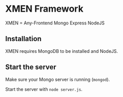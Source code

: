 # XMEN Framework

XMEN = Any-Frontend Mongo Express NodeJS


## Installation

XMEN requires MongoDB to be installed and NodeJS.


## Start the server

Make sure your Mongo server is running (`mongod`).

Start the server with `node server.js`.
